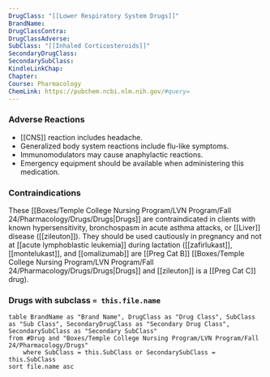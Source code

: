 ```yaml
---
DrugClass: "[[Lower Respiratory System Drugs]]"
BrandName: 
DrugClassContra: 
DrugClassAdverse: 
SubClass: "[[Inhaled Corticosteroids]]"
SecondaryDrugClass: 
SecondarySubClass: 
KindleLinkChap: 
Chapter: 
Course: Pharmacology
ChemLink: https://pubchem.ncbi.nlm.nih.gov/#query=
---
```

### Adverse Reactions 
- [[CNS]] reaction includes headache. 
- Generalized body system reactions include flu-like symptoms. 
- Immunomodulators may cause anaphylactic reactions. 
- Emergency equipment should be available when administering this medication.

### Contraindications
These [[Boxes/Temple College Nursing Program/LVN Program/Fall 24/Pharmacology/Drugs/Drugs|Drugs]] are contraindicated in clients with known hypersensitivity, bronchospasm in acute asthma attacks, or [[Liver]] disease ([[zileuton]]). They should be used cautiously in pregnancy and not at [[acute lymphoblastic leukemia]] during lactation ([[zafirlukast]], [[montelukast]], and [[omalizumab]] are [[Preg Cat B]] [[Boxes/Temple College Nursing Program/LVN Program/Fall 24/Pharmacology/Drugs/Drugs|Drugs]] and [[zileuton]] is a [[Preg Cat C]] drug).

### Drugs with subclass `= this.file.name`
```dataview
table BrandName as "Brand Name", DrugClass as "Drug Class", SubClass as "Sub Class", SecondaryDrugClass as "Secondary Drug Class", SecondarySubClass as "Secondary SubClass"
from #Drug and "Boxes/Temple College Nursing Program/LVN Program/Fall 24/Pharmacology/Drugs" 
	where SubClass = this.SubClass or SecondarySubClass = this.SubClass
sort file.name asc
```
